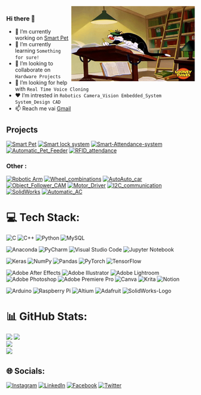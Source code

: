 
<img align="right" src="https://github.com/The-Kriz/The-Kriz/blob/main/Gif/gif1.gif" alt="Hola Coders" width="330" height="200"/>

### Hi there 👋

- 🔭 I’m currently working on [Smart Pet](https://github.com/The-Kriz/Smart_pet)          
- 🌱 I’m currently learning `Something for sure!` 
- 👯 I’m looking to collaborate on `Hardware Projects`
- 🤔 I’m looking for help with `Real Time Voice Cloning`
- ❤  I’m intrested in `Robotics Camera_Vision Embedded_System System_Design CAD` 
- 📫 Reach me vai [Gmail](mailto:Harikrishnanm220b+github@gmail.com)

                            
                            
                            
## Projects
 [![Smart Pet](https://custom-icon-badges.herokuapp.com/badge/-SMART%20PET-White?style=for-the-badge&logoColor=white&logo=squirrel&color=black)](https://github.com/The-Kriz/Smart_pet)
 [![Smart lock system](https://custom-icon-badges.herokuapp.com/badge/-RFID%20DOOR_LOCK_SYSTEM-White?style=for-the-badge&logoColor=white&logo=broadcast&color=black)](https://github.com/The-Kriz/RFID_Door_lock_system)
 [![Smart-Attendance-system](https://custom-icon-badges.herokuapp.com/badge/-Smart_Attendance_system-White?style=for-the-badge&logoColor=white&logo=check-circle&color=black)](https://github.com/The-Kriz/Smart-Attendance-system)
[![Automatic_Pet_Feeder](https://custom-icon-badges.herokuapp.com/badge/-Automatic%20Pet_Feeder-White?style=for-the-badge&logoColor=white&logo=dog&color=black)](https://github.com/The-Kriz/Automatic_Pet_Feeder)
[![RFID_attendance](https://custom-icon-badges.herokuapp.com/badge/-RFID_Attendance_system-White?style=for-the-badge&logoColor=white&logo=id-badge&color=black)](https://github.com/The-Kriz/RFID_attendance)
### Other :</br>
[![Robotic Arm](https://custom-icon-badges.herokuapp.com/badge/-Robotic%20Arm-White?style=for-the-badge&logoColor=white&color=black)](https://github.com/The-Kriz/Robotic_Arm)
[![Wheel_combinations](https://custom-icon-badges.herokuapp.com/badge/-Wheel%20combinations-White?style=for-the-badge&logoColor=white&color=black)](https://github.com/The-Kriz/Wheel_combinations)
[![AutoAuto_car](https://custom-icon-badges.herokuapp.com/badge/-AutoAuto%20car-White?style=for-the-badge&logoColor=white&color=black)](https://github.com/The-Kriz/AutoAuto_car)
[![Object_Follower_CAM](https://custom-icon-badges.herokuapp.com/badge/-Object%20Follower-White?style=for-the-badge&logoColor=white&color=black)](https://github.com/The-Kriz/Object_Follower_CAM)
[![Motor_Driver](https://custom-icon-badges.herokuapp.com/badge/-Motor%20Driver-White?style=for-the-badge&logoColor=white&color=black)](https://github.com/The-Kriz/Motor_Driver)
[![I2C_communication](https://custom-icon-badges.herokuapp.com/badge/-i2c%20communication-White?style=for-the-badge&logoColor=white&color=black)](https://github.com/The-Kriz/I2C_communication)
[![SolidWorks](https://custom-icon-badges.herokuapp.com/badge/-Solid%20Works-White?style=for-the-badge&logoColor=white&color=black)](https://github.com/The-Kriz/SolidWorks)
[![Automatic_AC](https://custom-icon-badges.herokuapp.com/badge/-Automatic%20a/c-White?style=for-the-badge&logoColor=white&color=black)](https://github.com/The-Kriz/Automatic_AC)




# 💻 Tech Stack:
![C](https://img.shields.io/badge/c-%2300599C.svg?style=for-the-badge&logo=c&logoColor=white) 
![C++](https://img.shields.io/badge/c++-%2300599C.svg?style=for-the-badge&logo=c%2B%2B&logoColor=white) 
![Python](https://img.shields.io/badge/python-3670A0?style=for-the-badge&logo=python&logoColor=ffdd54) 
![MySQL](https://img.shields.io/badge/mysql-%2300f.svg?style=for-the-badge&logo=mysql&logoColor=white) 

![Anaconda](https://img.shields.io/badge/Anaconda-%2344A833.svg?style=for-the-badge&logo=anaconda&logoColor=white) 
![PyCharm](https://img.shields.io/badge/pycharm-143?style=for-the-badge&logo=pycharm&logoColor=black&color=black&labelColor=green) 
![Visual Studio Code](https://img.shields.io/badge/Visual%20Studio%20Code-0078d7.svg?style=for-the-badge&logo=visual-studio-code&logoColor=white) 
![Jupyter Notebook](https://img.shields.io/badge/jupyter-%23FA0F00.svg?style=for-the-badge&logo=jupyter&logoColor=white) 

![Keras](https://img.shields.io/badge/Keras-%23D00000.svg?style=for-the-badge&logo=Keras&logoColor=white) 
![NumPy](https://img.shields.io/badge/numpy-%23013243.svg?style=for-the-badge&logo=numpy&logoColor=white) 
![Pandas](https://img.shields.io/badge/pandas-%23150458.svg?style=for-the-badge&logo=pandas&logoColor=white) 
![PyTorch](https://img.shields.io/badge/PyTorch-%23EE4C2C.svg?style=for-the-badge&logo=PyTorch&logoColor=white) 
![TensorFlow](https://img.shields.io/badge/TensorFlow-%23FF6F00.svg?style=for-the-badge&logo=TensorFlow&logoColor=white) 

![Adobe After Effects](https://img.shields.io/badge/Adobe%20After%20Effects-9999FF.svg?style=for-the-badge&logo=Adobe%20After%20Effects&logoColor=white) 
![Adobe Illustrator](https://img.shields.io/badge/adobeillustrator-%23FF9A00.svg?style=for-the-badge&logo=adobeillustrator&logoColor=white) 
![Adobe Lightroom](https://img.shields.io/badge/Adobe%20Lightroom-31A8FF.svg?style=for-the-badge&logo=Adobe%20Lightroom&logoColor=white) 
![Adobe Photoshop](https://img.shields.io/badge/adobephotoshop-%2331A8FF.svg?style=for-the-badge&logo=adobephotoshop&logoColor=white) 
![Adobe Premiere Pro](https://img.shields.io/badge/Adobe%20Premiere%20Pro-9999FF.svg?style=for-the-badge&logo=Adobe%20Premiere%20Pro&logoColor=white) 
![Canva](https://img.shields.io/badge/Canva-%2300C4CC.svg?style=for-the-badge&logo=Canva&logoColor=white) 
![Krita](https://img.shields.io/badge/Krita-203759?style=for-the-badge&logo=krita&logoColor=EEF37B) 
![Notion](https://img.shields.io/badge/Notion-%23000000.svg?style=for-the-badge&logo=notion&logoColor=white)



![Arduino](https://img.shields.io/badge/-Arduino-00979D?style=for-the-badge&logo=Arduino&logoColor=white) 
![Raspberry Pi](https://img.shields.io/badge/-RaspberryPi-C51A4A?style=for-the-badge&logo=Raspberry-Pi) 
![Altium](https://img.shields.io/badge/altium%20designer-A5915F?style=for-the-badge&logo=altium%20designer&logoColor=white)
![Adafruit](https://img.shields.io/badge/adafruit-000000?style=for-the-badge&logo=adafruit&logoColor=white)
![SolidWorks-Logo](https://custom-icon-badges.herokuapp.com/badge/-SOLID%20WORKS-White?style=for-the-badge&logoColor=white&logo=solidworks&color=red)

# 📊 GitHub Stats:
![](https://github-readme-streak-stats.herokuapp.com/?user=The-Kriz&theme=gotham&hide_border=true)
![](https://github-readme-stats.vercel.app/api?username=The-Kriz&theme=gotham&hide_border=true&include_all_commits=true&count_private=false)<br/>
![](https://github-readme-stats.vercel.app/api/top-langs/?username=The-Kriz&theme=gotham&hide_border=true&include_all_commits=true&count_private=true)<br/>
[![](https://visitcount.itsvg.in/api?id=The-Kriz&label=Visitors&icon=3&pretty=false&color=9)](https://visitcount.itsvg.in)


## 🌐 Socials: 
[![Instagram](https://img.shields.io/badge/Instagram-%23E4405F.svg?style=for-the-badge&logo=Instagram&logoColor=white)](https://instagram.com/_edwin_jarvis) 
[![LinkedIn](https://img.shields.io/badge/LinkedIn-%230077B5.svg?style=for-the-badge&logo=linkedin&logoColor=white)](https://www.linkedin.com/in/harikrishnan-manoj) 
[![Facebook](https://img.shields.io/badge/Facebook-%231877F2.svg?style=for-the-badge&logo=Facebook&logoColor=white)](https://facebook.com/harikrishnan.m.94801)
[![Twitter](https://img.shields.io/badge/Twitter-%231DA1F2.svg?style=for-the-badge&logo=Twitter&logoColor=white)](https://twitter.com/_the_kriz) 


